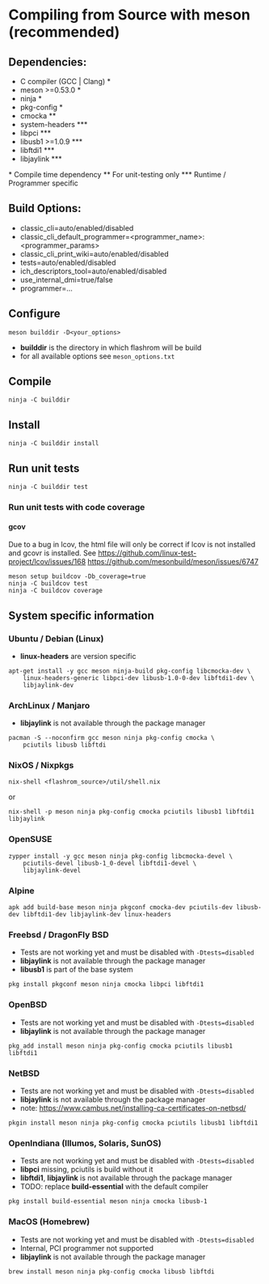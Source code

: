 # Compiling from Source with meson (recommended)

## Dependencies:

  * C compiler (GCC | Clang) *
  * meson >=0.53.0 *
  * ninja *
  * pkg-config *
  * cmocka **
  * system-headers ***
  * libpci ***
  * libusb1 >=1.0.9 ***
  * libftdi1 ***
  * libjaylink ***

\*   Compile time dependency
\**  For unit-testing only
\*** Runtime / Programmer specific

## Build Options:
  * classic_cli=auto/enabled/disabled
  * classic_cli_default_programmer=<programmer_name>:<programmer_params>
  * classic_cli_print_wiki=auto/enabled/disabled
  * tests=auto/enabled/disabled
  * ich_descriptors_tool=auto/enabled/disabled
  * use_internal_dmi=true/false
  * programmer=...

## Configure
```
meson builddir -D<your_options>
```
- __builddir__ is the directory in which flashrom will be build
- for all available options see `meson_options.txt`

## Compile
```
ninja -C builddir
```

## Install
```
ninja -C builddir install
```

## Run unit tests
```
ninja -C builddir test
```

### Run unit tests with code coverage
#### gcov
Due to a bug in lcov, the html file will only be correct if lcov is not
installed and gcovr is installed. See
https://github.com/linux-test-project/lcov/issues/168
https://github.com/mesonbuild/meson/issues/6747
```
meson setup buildcov -Db_coverage=true
ninja -C buildcov test
ninja -C buildcov coverage
```

## System specific information
### Ubuntu / Debian (Linux)
  * __linux-headers__ are version specific
```
apt-get install -y gcc meson ninja-build pkg-config libcmocka-dev \
	linux-headers-generic libpci-dev libusb-1.0-0-dev libftdi1-dev \
	libjaylink-dev
```

### ArchLinux / Manjaro
  * __libjaylink__ is not available through the package manager
```
pacman -S --noconfirm gcc meson ninja pkg-config cmocka \
	pciutils libusb libftdi
```

### NixOS / Nixpkgs
```
nix-shell <flashrom_source>/util/shell.nix
```
or
```
nix-shell -p meson ninja pkg-config cmocka pciutils libusb1 libftdi1 libjaylink
```

### OpenSUSE
```
zypper install -y gcc meson ninja pkg-config libcmocka-devel \
	pciutils-devel libusb-1_0-devel libftdi1-devel \
	libjaylink-devel
```

### Alpine
```
apk add build-base meson ninja pkgconf cmocka-dev pciutils-dev libusb-dev libftdi1-dev libjaylink-dev linux-headers
```


### Freebsd / DragonFly BSD
  * Tests are not working yet and must be disabled with `-Dtests=disabled`
  * __libjaylink__ is not available through the package manager
  * __libusb1__ is part of the base system
```
pkg install pkgconf meson ninja cmocka libpci libftdi1
```

### OpenBSD
  * Tests are not working yet and must be disabled with `-Dtests=disabled`
  * __libjaylink__ is not available through the package manager
```
pkg_add install meson ninja pkg-config cmocka pciutils libusb1 libftdi1
```

### NetBSD
  * Tests are not working yet and must be disabled with `-Dtests=disabled`
  * __libjaylink__ is not available through the package manager
  * note: https://www.cambus.net/installing-ca-certificates-on-netbsd/
```
pkgin install meson ninja pkg-config cmocka pciutils libusb1 libftdi1
```

### OpenIndiana (Illumos, Solaris, SunOS)
  * Tests are not working yet and must be disabled with `-Dtests=disabled`
  * __libpci__ missing, pciutils is build without it
  * __libftdi1__, __libjaylink__ is not available through the package manager
  * TODO: replace __build-essential__ with the default compiler
```
pkg install build-essential meson ninja cmocka libusb-1
```

### MacOS (Homebrew)
  * Tests are not working yet and must be disabled with `-Dtests=disabled`
  * Internal, PCI programmer not supported
  * __libjaylink__ is not available through the package manager
```
brew install meson ninja pkg-config cmocka libusb libftdi
```
